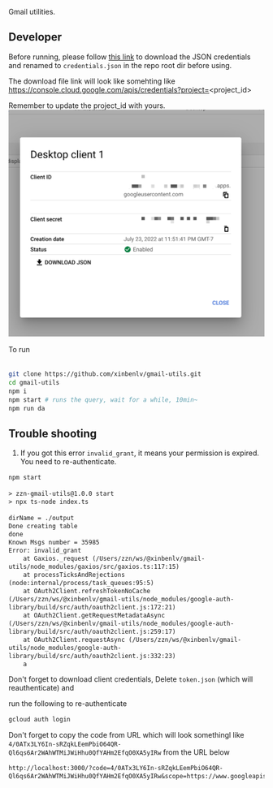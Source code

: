 Gmail utilities.

## Developer

Before running, please follow [this link](https://developers.google.com/workspace/guides/create-credentials#desktop-app) to download the JSON credentials and renamed to `credentials.json` in the repo root dir before using.

The download file link will look like somehting like
https://console.cloud.google.com/apis/credentials?project=<project_id>

Remember to update the project_id with yours.
![Alt text](screenshot.png)


To run

```sh

git clone https://github.com/xinbenlv/gmail-utils.git
cd gmail-utils
npm i
npm start # runs the query, wait for a while, 10min~
npm run da
```


## Trouble shooting

1. If you got this error `invalid_grant`, it means your permission is expired. You need to re-authenticate.

```text
npm start

> zzn-gmail-utils@1.0.0 start
> npx ts-node index.ts

dirName = ./output
Done creating table
done
Known Msgs number = 35985
Error: invalid_grant
    at Gaxios._request (/Users/zzn/ws/@xinbenlv/gmail-utils/node_modules/gaxios/src/gaxios.ts:117:15)
    at processTicksAndRejections (node:internal/process/task_queues:95:5)
    at OAuth2Client.refreshTokenNoCache (/Users/zzn/ws/@xinbenlv/gmail-utils/node_modules/google-auth-library/build/src/auth/oauth2client.js:172:21)
    at OAuth2Client.getRequestMetadataAsync (/Users/zzn/ws/@xinbenlv/gmail-utils/node_modules/google-auth-library/build/src/auth/oauth2client.js:259:17)
    at OAuth2Client.requestAsync (/Users/zzn/ws/@xinbenlv/gmail-utils/node_modules/google-auth-library/build/src/auth/oauth2client.js:332:23)
    a
```

Don't forget to download client credentials,
Delete `token.json` (which will reauthenticate) and

run the following to re-authenticate
```sh
gcloud auth login
```
Don't forget to copy the code from URL which will look somethingl like `4/0ATx3LY6In-sRZqkLEemPbiO64QR-Ql6qs6Ar2WAhWTMiJWiHhu0QfYAHm2EfqO0XA5yIRw` from the URL below

```text
http://localhost:3000/?code=4/0ATx3LY6In-sRZqkLEemPbiO64QR-Ql6qs6Ar2WAhWTMiJWiHhu0QfYAHm2EfqO0XA5yIRw&scope=https://www.googleapis.com/auth/gmail.readonly
```